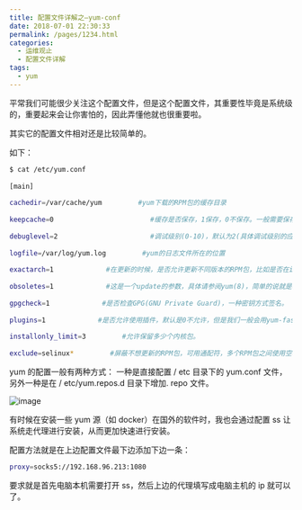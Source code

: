 ```yaml
---
title: 配置文件详解之–yum-conf
date: 2018-07-01 22:30:33
permalink: /pages/1234.html
categories:
  - 运维观止
  - 配置文件详解
tags:
  - yum
---
```


平常我们可能很少关注这个配置文件，但是这个配置文件，其重要性毕竟是系统级的，重要起来会让你害怕的，因此弄懂他就也很重要啦。



其实它的配置文件相对还是比较简单的。



如下：



```sh
$ cat /etc/yum.conf
 
[main]
 
cachedir=/var/cache/yum         #yum下载的RPM包的缓存目录
 
keepcache=0                        #缓存是否保存，1保存，0不保存。一般需要保存一些常用而又不容易下载的软件时，就开启这个选项。
 
debuglevel=2                       #调试级别(0-10)，默认为2(具体调试级别的应用，我也不了解)。
 
logfile=/var/log/yum.log         #yum的日志文件所在的位置
 
exactarch=1             #在更新的时候，是否允许更新不同版本的RPM包，比如是否在i386上更新i686的RPM包。
 
obsoletes=1             #这是一个update的参数，具体请参阅yum(8)，简单的说就是相当于upgrade，允许更新陈旧的RPM包。
 
gpgcheck=1             #是否检查GPG(GNU Private Guard)，一种密钥方式签名。
 
plugins=1             #是否允许使用插件，默认是0不允许，但是我们一般会用yum-fastestmirror这个插件。
 
installonly_limit=3         #允许保留多少个内核包。
 
exclude=selinux*         #屏蔽不想更新的RPM包，可用通配符，多个RPM包之间使用空格分离。
```



yum 的配置一般有两种方式： 一种是直接配置 / etc 目录下的 yum.conf 文件， 另外一种是在 / etc/yum.repos.d 目录下增加. repo 文件。





![image](http://t.eryajf.net/imgs/2021/09/139ba1f1caabfc0e.jpg)





有时候在安装一些 yum 源（如 docker）在国外的软件时，我也会通过配置 ss 让系统走代理进行安装，从而更加快速进行安装。



配置方法就是在上边配置文件最下边添加下边一条：



```sh
proxy=socks5://192.168.96.213:1080
```



要求就是首先电脑本机需要打开 ss，然后上边的代理填写成电脑主机的 ip 就可以了。
